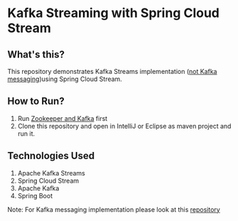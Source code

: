 # Kafka Streaming with Spring Cloud Stream
## What's this?
This repository demonstrates Kafka Streams implementation ([not Kafka messaging](https://github.com/pavankjadda/SpringCloudStream-Kafka))using Spring Cloud Stream. 

## How to Run?
1. Run [Zookeeper and Kafka](https://www.tutorialspoint.com/apache_kafka/apache_kafka_installation_steps.htm) first
2. Clone this repository and open in IntelliJ or Eclipse as maven project and run it.

## Technologies Used
1. Apache Kafka Streams
2. Spring Cloud Stream
3. Apache Kafka
4. Spring Boot

Note: For Kafka messaging implementation please look at this [repository](https://github.com/pavankjadda/SpringCloudStream-Kafka)

